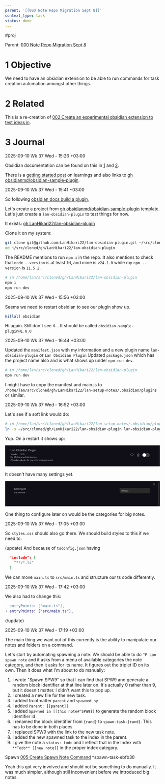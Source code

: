 ```yaml
---
parent: '[[000 Note Repo Migration Sept 8]]'
context_type: task
status: done
---
```


\#proj

Parent: [000 Note Repo Migration Sept 8](../000%20Note%20Repo%20Migration%20Sept%208.md)

# 1 Objective

We need to have an obsidian extension to be able to run commands for task creation automation amongst other things.

# 2 Related

This is a re-creation of [002 Create an experimental obsidian extension to test ideas in](../../../../topics/tooling/obsidian/tasks/2025/002%20Create%20an%20experimental%20obsidian%20extension%20to%20test%20ideas%20in.md).

# 3 Journal

2025-09-10 Wk 37 Wed - 15:26 +03:00

Obsidian documentation can be found on this in [1](https://docs.obsidian.md/Plugins/Getting+started/Build+a+plugin) and [2](https://publish.obsidian.md/hub/04+-+Guides%2C+Workflows%2C+%26+Courses/Guides/How+to+get+started+developing+plugins).

There is a [getting started post](https://dev.to/bjarnerentz/journey-developing-an-obsidian-plugin-part-1-getting-started-53m6) on learnings and also links to [gh obsidianmd/obsidian-sample-plugin](https://github.com/obsidianmd/obsidian-sample-plugin).

2025-09-10 Wk 37 Wed - 15:41 +03:00

So following [obsidian docs build a plugin](https://docs.obsidian.md/Plugins/Getting+started/Build+a+plugin),

Let's create a project from [gh obsidianmd/obsidian-sample-plugin](https://github.com/obsidianmd/obsidian-sample-plugin) template.  Let's just create a `lan-obsidian-plugin` to test things for now.

It exists: [gh LanHikari22/lan-obsidian-plugin](https://github.com/LanHikari22/lan-obsidian-plugin)

Clone it on my system:

````sh
git clone git@github.com:LanHikari22/lan-obsidian-plugin.git ~/src/cloned/gh/LanHikari22/lan-obsidian-plugin
cd ~/src/cloned/gh/LanHikari22/lan-obsidian-plugin
````

The README mentions to run `npm i` in the repo. It also mentions to check that `node --version` is at least 16, and mine is `v24.1.0` while my `npm --version` is `11.5.2`.

````sh
# in /home/lan/src/cloned/gh/LanHikari22/lan-obsidian-plugin
npm i
npm run dev
````

2025-09-10 Wk 37 Wed - 15:56 +03:00

Seems we need to restart obsidian to see our plugin show up.

````sh
killall obsidian
````

Hi again. Still don't see it... It should be called `obsidian-sample-plugin@1.0.0`

2025-09-10 Wk 37 Wed - 16:44 +03:00

Updated the `manifest.json` with my information and a new plugin name `lan-obsidian-plugin` or `Lan Obsidian Plugin` Updated `package.json` which has the project name also and is what shows up under `npm run dev`.

````sh
# in /home/lan/src/cloned/gh/LanHikari22/lan-obsidian-plugin
npm run dev
````

I might have to copy the manifest and main.js to `/home/lan/src/cloned/gh/LanHikari22/lan-setup-notes/.obsidian/plugins` or similar.

2025-09-10 Wk 37 Wed - 16:52 +03:00

Let's see if a soft link would do:

````sh
# in /home/lan/src/cloned/gh/LanHikari22/lan-setup-notes/.obsidian/plugins
ln -s ~/src/cloned/gh/LanHikari22/lan-obsidian-plugin lan-obsidian-plugin
````

Yup. On a restart it shows up:

![Pasted image 20250910165345.png](../../../../../attachments/Pasted%20image%2020250910165345.png)

It doesn't have many settings yet.

![Pasted image 20250910165418.png](../../../../../attachments/Pasted%20image%2020250910165418.png)

One thing to configure later on would be the categories for big notes.

2025-09-10 Wk 37 Wed - 17:05 +03:00

So `styles.css` should also go there. We should build styles to this if we need to.

(update)
And because of `tsconfig.json` having

````json
  "include": [
    "**/*.ts"
  ]
````

We can move `main.ts` to `src/main.ts` and structure our ts code differently.

2025-09-10 Wk 37 Wed - 17:42 +03:00

We also had to change this:

````diff
- entryPoints: ["main.ts"],
+ entryPoints: ["src/main.ts"],
````

(/update)

2025-09-10 Wk 37 Wed - 17:19 +03:00

The main thing we want out of this currently is the ability to manipulate our notes and folders on a command.

Let's start by automating spawning a note. We should be able to do `^P Lan spawn note` and it asks from a menu of available categories the note category, and then it asks for its name. It figures out the triplet ID on its own. Then it does what I'm about to do manually:

1. I wrote "Spawn SPW9" so that I can find that SPW9 and generate a random block identifier at that line later on. It's actually 0 rather than 9, but it doesn't matter. I didn't want this to pop up.
1. I created a new file for the new task.
1. I added frontmatter `parent` and `spawned_by`
1. I added `Parent: [[parent]]`.
1. I added `Spawned in [[this note#^SPW9]]` to generate the random block identifier id
1. I renamed the block identifier from `{rand}` to `spawn-task-{rand}`. This has to be done in both places.
1. I replaced SPW9 with the link to the new task note.
1. I added the new spawned task to the index in the parent.
1. I give the note a `status: todo` and I reflect that in the Index with `**Todo** [[new note]]` in the proper index category.

Spawn [005 Create Spawn Note Command](005%20Create%20Spawn%20Note%20Command.md) <a name="spawn-task-ebfb30" />^spawn-task-ebfb30

Yeah this got very involved and should not be something to do manually. It was much simpler, although still inconvenient before we introduced big notes.
